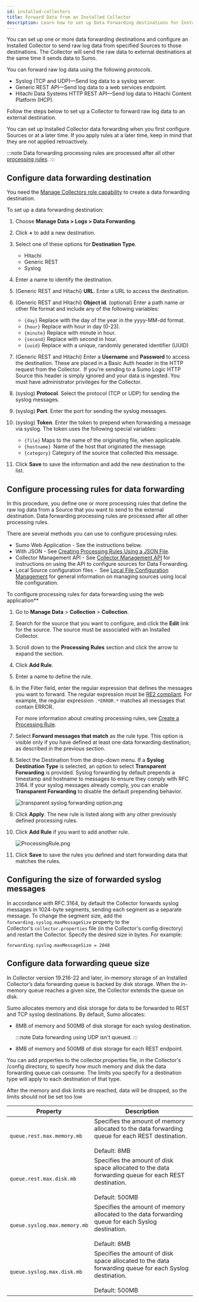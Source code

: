 ```yaml
---
id: installed-collectors
title: Forward Data from an Installed Collector
description: Learn how to set up Data Forwarding destinations for Installed Collectors.
---
```


You can set up one or more data forwarding destinations and configure an Installed Collector to send raw log data from specified Sources to those destinations. The Collector will send the raw data to external destinations at the same time it sends data to Sumo.

You can forward raw log data using the following protocols.

* Syslog (TCP and UDP)—Send log data to a syslog server.
* Generic REST API—Send log data to a web services endpoint.
* Hitachi Data Systems HTTP REST API—Send log data to Hitachi Content Platform (HCP).

Follow the steps below to set up a Collector to forward raw log data to an external destination.

You can set up Installed Collector data forwarding when you first configure Sources or at a later time. If you apply rules at a later time, keep in mind that they are not applied retroactively.

:::note
Data forwarding processing rules are processed after all other [processing rules](/docs/manage/collection/processing-rules).
:::

## Configure data forwarding destination

You need the [Manage Collectors role capability](../users-and-roles/roles/role-capabilities.md) to create a data forwarding destination.

To set up a data forwarding destination:

1. Choose **Manage Data \> Logs \> Data Forwarding**.
1. Click **+** to add a new destination.
1. Select one of these options for **Destination Type**. 

   * Hitachi
   * Generic REST
   * Syslog

1. Enter a name to identify the destination.
1. (Generic REST and Hitachi) **URL**. Enter a URL to access the destination.
1. (Generic REST and Hitachi) **Object id**. (optional) Enter a path name or other file format and include any of the following variables:

    * `{day}` Replace with the day of the year in the yyyy-MM-dd format.
    * `{hour}` Replace with hour in day (0-23).
    * `{minute}` Replace with minute in hour.
    * `{second}` Replace with second in hour.
    * `{uuid}` Replace with a unique, randomly generated identifier (UUID)

1. (Generic REST and Hitachi) Enter a **Username** and **Password** to access the destination. These are placed in a Basic Auth header in the HTTP request from the Collector.  If you're sending to a Sumo Logic HTTP Source this header is simply ignored and your data is ingested. You must have administrator privileges for the Collector.
1. (syslog) **Protocol**. Select the protocol (TCP or UDP) for sending the syslog messages.
1. (syslog) **Port**. Enter the port for sending the syslog messages.
1. (syslog) **Token**. Enter the token to prepend when forwarding a message via syslog. The token uses the following special variables:

    * `{file}` Maps to the name of the originating file, when applicable.
    * `{hostname} `Name of the host that originated the message.
    * `{category}` Category of the source that collected this message.

1. Click **Save** to save the information and add the new destination to the list.

## Configure processing rules for data forwarding

In this procedure, you define one or more processing rules that define the raw log data from a Source that you want to send to the external destination. Data forwarding processing rules are processed after all other processing rules.

There are several methods you can use to configure processing rules: 

* Sumo Web Application - See the instructions below.
* With JSON - See [Creating Processing Rules Using a JSON File](/docs/send-data/use-json-configure-sources). 
* Collector Management API - See [Collector Management API](/docs/api/collectors) for instructions on using the API to configure sources for Data Forwarding.
* Local Source configuration files -  See [Local File Configuration Management](/docs/send-data/use-json-configure-sources/local-configuration-file-management) for general information on managing sources using local file configuration.

To configure processing rules for data forwarding using the web
application**

1. Go to **Manage Data** \> **Collection** \> **Collection**.
1. Search for the source that you want to configure, and click the **Edit** link for the source. The source must be associated with an Installed Collector.
1. Scroll down to the **Processing Rules** section and click the arrow to expand the section.
1. Click **Add Rule**.
1. Enter a name to define the rule.
1. In the Filter field, enter the regular expression that defines the messages you want to forward. The regular expression must be [RE2 compliant](https://github.com/google/re2/wiki/Syntax). For example, the regular expression `.*ERROR.*` matches all messages that contain ERROR.

    For more information about creating processing rules, see [Create a Processing Rule](/docs/manage/collection/processing-rules/create-processing-rule.md).

1. Select **Forward messages that match** as the rule type. This option is visible only if you have defined at least one data forwarding destination, as described in the previous section. 
1. Select the Destination from the drop-down menu. If a **Syslog Destination Type** is selected, an option to select **Transparent Forwarding** is provided. Syslog forwarding by default prepends a timestamp and hostname to messages to ensure they comply with RFC 3164. If your syslog messages already comply, you can enable **Transparent Forwarding** to disable the default prepending behavior.    

    ![transparent syslog forwarding option.png](/img/data-forwarding/transparent-syslog-forwarding-option.png)

1. Click **Apply**. The new rule is listed along with any other previously defined processing rules.
1. Click **Add Rule** if you want to add another rule.

    ![ProcessingRule.png](/img/data-forwarding/ProcessingRule.png)

1. Click **Save** to save the rules you defined and start forwarding data that matches the rules.

## Configuring the size of forwarded syslog messages

In accordance with RFC 3164, by default the Collector forwards syslog messages in 1024-byte segments, sending each segment as a separate message. To change the segment size, add the `forwarding.syslog.maxMessageSize` property to the Collector's `collector.properties` file (in the Collector's config directory) and restart the Collector. Specify the desired size in bytes. For example:

```
forwarding.syslog.maxMessageSize = 2048
```

## Configure data forwarding queue size

In Collector version 19.216-22 and later, in-memory storage of an Installed Collector’s data forwarding queue is backed by disk storage. When the in-memory queue reaches a given size, the Collector extends the queue on disk.

Sumo allocates memory and disk storage for data to be forwarded to REST and TCP syslog destinations. By default, Sumo allocates:

* 8MB of memory and 500MB of disk storage for each syslog destination.

    :::note
    Data forwarding using UDP isn't queued.
    :::

* 8MB of memory and 500MB of disk storage for each REST endpoint.  

You can add properties to the collector.properties file, in the Collector's /config directory, to specify how much memory and disk the data forwarding queue can consume. The limits you specify for a destination type will apply to each destination of that type.

After the memory and disk limits are reached, data will be dropped, so the limits should not be set too low

| Property | Description |
| -- | -- |
| `queue.rest.max.memory.mb` | Specifies the amount of memory allocated to the data forwarding queue for each REST destination.<br/><br/>Default: 8MB |
| `queue.rest.max.disk.mb` | Specifies the amount of disk space allocated to the data forwarding queue for each REST destination.<br/><br/>Default: 500MB |
| `queue.syslog.max.memory.mb` | Specifies the amount of memory allocated to the data forwarding queue for each Syslog destination.<br/><br/>Default: 8MB |
| `queue.syslog.max.disk.mb` | Specifies the amount of disk space allocated to the data forwarding queue for each Syslog destination.<br/><br/>Default: 500MB |
